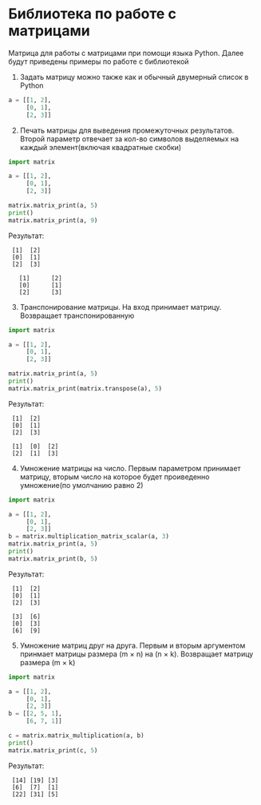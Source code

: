 # Библиотека по работе с матрицами

Матрица для работы с матрицами при помощи языка Python.
Далее будут приведены примеры по работе с библиотекой

1. Задать матрицу можно также как и обычный двумерный список в Python
```python
a = [[1, 2],
     [0, 1],
     [2, 3]]
```
2. Печать матрицы для выведения промежуточных результатов. Второй параметр отвечает за кол-во символов выделяемых на каждый элемент(включая квадратные скобки)
```python
import matrix

a = [[1, 2],
     [0, 1],
     [2, 3]]

matrix.matrix_print(a, 5)
print()
matrix.matrix_print(a, 9)
```
Результат:
```
 [1]  [2] 
 [0]  [1] 
 [2]  [3] 

   [1]      [2]   
   [0]      [1]   
   [2]      [3]   
```
3. Транспонирование матрицы. На вход принимает матрицу. Возвращает транспонированную
```python
import matrix

a = [[1, 2],
     [0, 1],
     [2, 3]]

matrix.matrix_print(a, 5)
print()
matrix.matrix_print(matrix.transpose(a), 5)
```
Результат:
```
 [1]  [2] 
 [0]  [1] 
 [2]  [3] 

 [1]  [0]  [2] 
 [2]  [1]  [3] 
```
4. Умножение матрицы на число. Первым параметром принимает матрицу, вторым число на которое будет проиведенно умножение(по умолчанию равно 2)
```python
import matrix

a = [[1, 2],
     [0, 1],
     [2, 3]]
b = matrix.multiplication_matrix_scalar(a, 3)
matrix.matrix_print(a, 5)
print()
matrix.matrix_print(b, 5)
```
Результат:
```
 [1]  [2] 
 [0]  [1] 
 [2]  [3] 

 [3]  [6] 
 [0]  [3] 
 [6]  [9] 
```
5. Умножение матриц друг на друга. Первым и вторым аргументом принмает матрицы размера (m × n) на (n × k). Возвращает матрицу размера (m × k)
```python
import matrix

a = [[1, 2],
     [0, 1],
     [2, 3]]
b = [[2, 5, 1],
     [6, 7, 1]]

c = matrix.matrix_multiplication(a, b)
print()
matrix.matrix_print(c, 5)
```
Результат:
```
 [14] [19] [3] 
 [6]  [7]  [1] 
 [22] [31] [5] 
```
